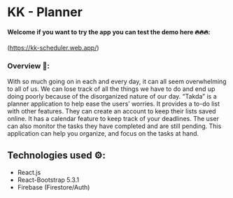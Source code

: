 # KK - Planner
#### Welcome if you want to try the app you can test the demo here 🔥🔥🔥:
(https://kk-scheduler.web.app/) 

### Overview 💬:	
With so much going on in each and every day, it can all seem overwhelming to all of us. We can lose track of all the things we have to do and end up doing poorly because of the disorganized nature of our day. “Takda” is a planner application to help ease the users’ worries. It provides a to-do list with other features. They can create an account to keep their lists saved online. It has a calendar feature to keep track of your deadlines. The user can also monitor the tasks they have completed and are still pending. This application can help you organize, and focus on the tasks at hand.

## Technologies used ⚙: 
- React.js
- React-Bootstrap 5.3.1 
- Firebase (Firestore/Auth)
